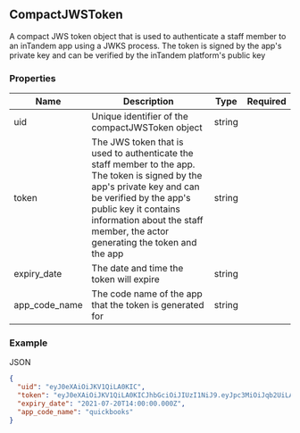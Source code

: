 ## CompactJWSToken

A compact JWS token object that is used to authenticate a staff member to an inTandem app using a JWKS process. The token is signed by the app's private key and can be verified by the inTandem platform's public key

### Properties

| Name | Description | Type | Required |
| --- | --- | --- | --- |
| uid | Unique identifier of the compactJWSToken object | string |  |
| token | The JWS token that is used to authenticate the staff member to the app. The token is signed by the app's private key and can be verified by the app's public key it contains information about the staff member, the actor generating the token and the app | string |  |
| expiry_date | The date and time the token will expire | string |  |
| app_code_name | The code name of the app that the token is generated for | string |  |

### Example

JSON

```json
{
  "uid": "eyJ0eXAiOiJKV1QiLA0KIC",
  "token": "eyJ0eXAiOiJKV1QiLA0KICJhbGciOiJIUzI1NiJ9.eyJpc3MiOiJqb2UiLA0KICJleHAiOjEzMDA4MTkzODAsDQogImh0dHA6Ly9leGFtcGxlLmNvbS9pc19yb290Ijp0cnVlfQ.dBjftJeZ4CVP-mB92K27uhbUJU1p1r_wW1gFWFOEjXk",
  "expiry_date": "2021-07-20T14:00:00.000Z",
  "app_code_name": "quickbooks"
}
```
